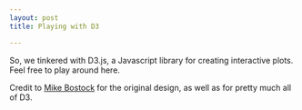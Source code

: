 ```yaml
---
layout: post
title: Playing with D3

---
```


So, we tinkered with D3.js, a Javascript library for creating interactive plots.  Feel free to play around here.
<html>
<body>
<div id="chart"></div>

<script src="https://d3js.org/d3.v3.min.js"></script>
<script>

var width = 600,
    height = 600;

var nodes = d3.range(250).map(function() { return {radius: Math.random() * 4 + 8}; }),
    root = nodes[0],
    color = d3.scale.category10().range(["#FF0000", "#FFA500", "#FFFF00", "#00FF00" , "#0000FF", "#800080"]);

root.radius = 0;
root.fixed = true;

var force = d3.layout.force()
    .gravity(0.05)
    .charge(function(d, i) { return i ? 0 : -800; })
    .nodes(nodes)
    .size([width, height]);

force.start();

var svg = d3.select("#chart").append("svg")
    .attr("width", width)
    .attr("height", height);

svg.selectAll("circle")
    .data(nodes.slice(1))
  .enter().append("circle")
    .attr("r", function(d) { return d.radius; })
    .style("fill", function(d, i) { return color(i % 6); });

force.on("tick", function(e) {
  var q = d3.geom.quadtree(nodes),
      i = 0,
      n = nodes.length;

  while (++i < n) q.visit(collide(nodes[i]));

  svg.selectAll("circle")
      .attr("cx", function(d) { return d.x; })
      .attr("cy", function(d) { return d.y; });
});

svg.on("mousemove", function() {
  var p1 = d3.mouse(this);
  root.px = p1[0];
  root.py = p1[1];
  force.resume();
});

function collide(node) {
  var r = node.radius + 16,
      nx1 = node.x - r,
      nx2 = node.x + r,
      ny1 = node.y - r,
      ny2 = node.y + r;
  return function(quad, x1, y1, x2, y2) {
    if (quad.point && (quad.point !== node)) {
      var x = node.x - quad.point.x,
          y = node.y - quad.point.y,
          l = Math.sqrt(x * x + y * y),
          r = node.radius + quad.point.radius;
      if (l < r) {
        l = (l - r) / l * .5;
        node.x -= x *= l;
        node.y -= y *= l;
        quad.point.x += x;
        quad.point.y += y;
      }
    }
    return x1 > nx2 || x2 < nx1 || y1 > ny2 || y2 < ny1;
  };
}
</script>
</body>
</html>

Credit to [Mike Bostock](https://github.com/mbostock) for the original design, as well as for pretty much all of D3.
